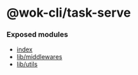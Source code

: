 # @wok-cli/task-serve

### Exposed modules

- [index](packages/task-serve/api/index)
- [lib/middlewares](packages/task-serve/api/middlewares)
- [lib/utils](packages/task-serve/api/utils)